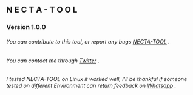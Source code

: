 ##        N E C T A - T O O L
###           Version 1.0.0








###### You can contribute to this tool, or report any bugs [NECTA-TOOL](https://github.com/MrNkolima/NECTA-TOOL) .
###### You can contact me through [Twitter](https://twitter.com/isack_nkolima?s=09) .

###### I tested NECTA-TOOL on Linux it worked well, I'll be thankful if someone tested on different Environment can return feedback on [Whatsapp](https://wa.me/?255673182989) .